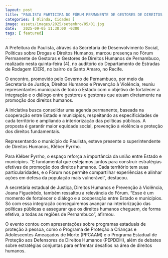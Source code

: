 ```yaml
---
layout: post
title: "PAULISTA PARTICIPA DO FÓRUM PERMANENTE DE GESTORES DE DIREITOS HUMANOS DE PERNAMBUCO"
categories: [ Olinda, Cidades ]
image: assets/images/2025/setembro/05/01.jpg
date:   2025-09-05 11:30:00 -0300
tags: [ featured]
---
```

A Prefeitura do Paulista, através da Secretaria de Desenvolvimento Social, Políticas sobre Drogas e Direitos Humanos, marcou presença no Fórum Permanente de Gestoras e Gestores de Direitos Humanos de Pernambuco, realizado nesta quinta-feira (4), no auditório do Departamento de Estradas de Rodagem (DER), no bairro de Santo Amaro, no Recife.

O encontro, promovido pelo Governo de Pernambuco, por meio da Secretaria de Justiça, Direitos Humanos e Prevenção à Violência, reuniu representantes municipais de todo o Estado com o objetivo de fortalecer a integração e o diálogo entre gestores e gestoras que atuam diretamente na promoção dos direitos humanos.

A iniciativa busca consolidar uma agenda permanente, baseada na cooperação entre Estado e municípios, respeitando as especificidades de cada território e ampliando a interiorização das políticas públicas. A proposta é garantir maior equidade social, prevenção à violência e proteção dos direitos fundamentais.

Representando o município do Paulista, esteve presente o superintendente de Direitos Humanos, Kléber Pyrrho.

Para Kléber Pyrrho, o espaço reforça a importância da união entre Estado e municípios. “É fundamental que estejamos juntos para construir estratégias efetivas de promoção dos direitos humanos. Cada território tem suas particularidades, e o Fórum nos permite compartilhar experiências e alinhar ações em defesa da população mais vulnerável”, destacou.

A secretária estadual de Justiça, Direitos Humanos e Prevenção à Violência, Joana Figueirêdo, também ressaltou a relevância do Fórum. “Esse é um momento de fortalecer o diálogo e a cooperação entre Estado e municípios. Só com essa integração conseguiremos avançar na interiorização das políticas públicas e assegurar que os direitos humanos cheguem, de forma efetiva, a todas as regiões de Pernambuco”, afirmou.

O evento contou com apresentações sobre programas estaduais de proteção à pessoa, como o Programa de Proteção a Crianças e Adolescentes Ameaçados de Morte (PPCAAM) e o Programa Estadual de Proteção aos Defensores de Direitos Humanos (PEPDDH), além de debates sobre estratégias conjuntas para enfrentar desafios na área de direitos humanos.